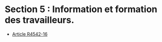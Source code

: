 # Section 5 : Information et formation des travailleurs.

* [Article R4542-16](./LEGIARTI000018528838.md)
